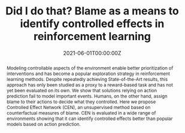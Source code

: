 ---
title: "Did I do that? Blame as a means to identify controlled effects in reinforcement learning"

# Authors
# If you created a profile for a user (e.g. the default `admin` user), write the username (folder name) here
# and it will be replaced with their full name and linked to their profile.
authors:
- admin
- Raul Vicente

# Author notes (optional)
author_notes:
- "Corresponding"
# - "Equal contribution"

date: "2021-06-01T00:00:00Z"
doi: ""

# Schedule page publish date (NOT publication's date).
publishDate: "2021-06-01T00:00:00Z"

# Publication type.
# Legend: 0 = Uncategorized; 1 = Conference paper; 2 = Journal article;
# 3 = Preprint / Working Paper; 4 = Report; 5 = Book; 6 = Book section;
# 7 = Thesis; 8 = Patent
publication_types: ["1"]

# Publication name and optional abbreviated publication name.
publication: Unsupervised RL Workshop @ International Conference on Machine Learning
publication_short: URL @ ICML

abstract: Modeling controllable aspects of the environment enable better prioritization of interventions and has become a popular exploration strategy in reinforcement learning methods. Despite repeatedly achieving State-of-the-Art results, this approach has only been studied as a proxy to a reward-based task and has not yet been evaluated on its own. We show that solutions relying on action prediction fail to model important events. Humans, on the other hand, assign blame to their actions to decide what they controlled. Here we propose Controlled Effect Network (CEN), an unsupervised method based on counterfactual measures of blame. CEN is evaluated in a wide range of environments showing that it can identify controlled effects better than popular models based on action prediction.


# Summary. An optional shortened abstract.
summary:

tags: []

# Display this page in the Featured widget?
featured: false

# Custom links (uncomment lines below)
links:
- name: Arxiv
  url: https://arxiv.org/abs/2106.00266

url_pdf: 'publication/cen/paper.pdf'
url_code: ''
url_dataset: ''
url_poster: 'publication/cen/poster.png'
url_project: ''
url_slides: ''
url_source: ''
url_video: ''

# Featured image
# To use, add an image named `featured.jpg/png` to your page's folder.
image:
  caption: 'poster'
  focal_point: ""
  preview_only: false

# Associated Projects (optional).
#   Associate this publication with one or more of your projects.
#   Simply enter your project's folder or file name without extension.
#   E.g. `internal-project` references `content/project/internal-project/index.md`.
#   Otherwise, set `projects: []`.
projects: []

# Slides (optional).
#   Associate this publication with Markdown slides.
#   Simply enter your slide deck's filename without extension.
#   E.g. `slides: "example"` references `content/slides/example/index.md`.
#   Otherwise, set `slides: ""`.
slides: ""
---